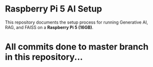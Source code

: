 # Raspberry Pi 5 AI Setup

This repository documents the setup process for running Generative AI, RAG, and FAISS on a **Raspberry Pi 5 (16GB)**.

# All commits done to master branch in this repository...
